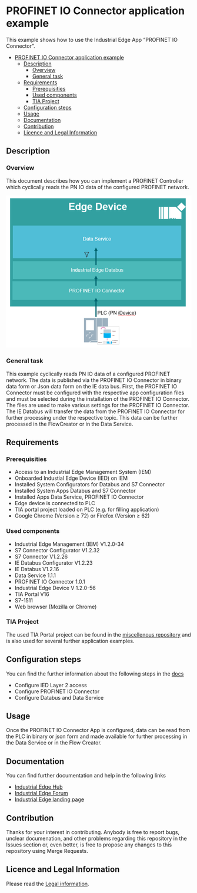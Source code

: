 # PROFINET IO Connector application example

This example shows how to use the Industrial Edge App “PROFINET IO Connector”.

- [PROFINET IO Connector application example](#profinet-io-connector-application-example)
  - [Description](#description)
    - [Overview](#overview)
    - [General task](#general-task)
  - [Requirements](#requirements)
    - [Prerequisities](#prerequisities)
    - [Used components](#used-components)
    - [TIA Project](#tia-project)
  - [Configuration steps](#configuration-steps)
  - [Usage](#usage)
  - [Documentation](#documentation)
  - [Contribution](#contribution)
  - [Licence and Legal Information](#licence-and-legal-information)


## Description

### Overview

This document describes how you can implement a PROFINET Controller which cyclically reads the PN IO data of the configured PROFINET network.

![overview](docs/graphics/Overview.PNG)

### General task

This example cyclically reads PN IO data of a configured PROFINET network. The data is published via the PROFINET IO Connector in binary data form or Json data form on the IE data bus. First, the PROFINET IO Connector must be configured with the respective app configuration files and must be selected during the installation of the PROFINET IO Connector. The files are used to make various settings for the PROFINET IO Connector. 
The IE Databus will transfer the data from the PROFINET IO Connector for further processing under the respective topic. This data can be further processed in the FlowCreator or in the Data Service.

## Requirements

###  Prerequisities

- Access to an Industrial Edge Management System (IEM)
- Onboarded Industial Edge Device (IED) on IEM
- Installed System Configurators for Databus and S7 Connector
- Installed System Apps Databus and S7 Connector
- Installed Apps Data Service, PROFINET IO Connector
- Edge device is connected to PLC
- TIA portal project loaded on PLC (e.g. for filling application)
- Google Chrome (Version ≥ 72) or Firefox (Version ≥ 62)

### Used components

- Industrial Edge Management (IEM) V1.2.0-34
- S7 Connector Configurator V1.2.32
- S7 Connector V1.2.26
- IE Databus Configurator V1.2.23
- IE Databus V1.2.16
- Data Service 1.1.1
- PROFINET IO Connector 1.0.1
- Industrial Edge Device V 1.2.0-56
- TIA Portal V16
- S7-1511
- Web browser (Mozilla or Chrome)


### TIA Project

The used TIA Portal project can be found in the [miscellenous repository](https://github.com/industrial-edge/miscellaneous) and is also used for several further application examples.

## Configuration steps

You can find the further information about the following steps in the [docs](docs/Installation.md)
- Configure IED Layer 2 access
- Configure PROFINET IO Connector
- Configure Databus and Data Service

## Usage

Once the PROFINET IO Connector App is configured, data can be read from the PLC in binary or json form and made available for further processing in the Data Service or in the Flow Creator.

## Documentation

You can find further documentation and help in the following links
  - [Industrial Edge Hub](https://iehub.eu1.edge.siemens.cloud/#/documentation)
  - [Industrial Edge Forum](https://www.siemens.com/industrial-edge-forum)
  - [Industrial Edge landing page](https://new.siemens.com/global/en/products/automation/topic-areas/industrial-edge/simatic-edge.html)
  
## Contribution

Thanks for your interest in contributing. Anybody is free to report bugs, unclear documenation, and other problems regarding this repository in the Issues section or, even better, is free to propose any changes to this repository using Merge Requests.

## Licence and Legal Information

Please read the [Legal information](LICENSE.md).
